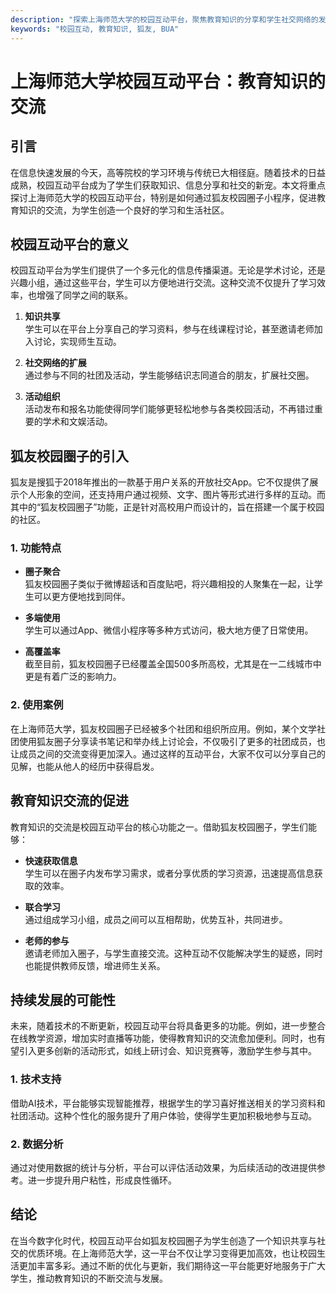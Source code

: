 ```yaml
---
description: "探索上海师范大学的校园互动平台，聚焦教育知识的分享和学生社交网络的发展。"
keywords: "校园互动, 教育知识, 狐友, BUA"
---
```

# 上海师范大学校园互动平台：教育知识的交流

## 引言

在信息快速发展的今天，高等院校的学习环境与传统已大相径庭。随着技术的日益成熟，校园互动平台成为了学生们获取知识、信息分享和社交的新宠。本文将重点探讨上海师范大学的校园互动平台，特别是如何通过狐友校园圈子小程序，促进教育知识的交流，为学生创造一个良好的学习和生活社区。

## 校园互动平台的意义

校园互动平台为学生们提供了一个多元化的信息传播渠道。无论是学术讨论，还是兴趣小组，通过这些平台，学生可以方便地进行交流。这种交流不仅提升了学习效率，也增强了同学之间的联系。

1. **知识共享**  
   学生可以在平台上分享自己的学习资料，参与在线课程讨论，甚至邀请老师加入讨论，实现师生互动。

2. **社交网络的扩展**  
   通过参与不同的社团及活动，学生能够结识志同道合的朋友，扩展社交圈。

3. **活动组织**  
   活动发布和报名功能使得同学们能够更轻松地参与各类校园活动，不再错过重要的学术和文娱活动。

## 狐友校园圈子的引入

狐友是搜狐于2018年推出的一款基于用户关系的开放社交App。它不仅提供了展示个人形象的空间，还支持用户通过视频、文字、图片等形式进行多样的互动。而其中的“狐友校园圈子”功能，正是针对高校用户而设计的，旨在搭建一个属于校园的社区。

### 1. 功能特点

- **圈子聚合**  
  狐友校园圈子类似于微博超话和百度贴吧，将兴趣相投的人聚集在一起，让学生可以更方便地找到同伴。

- **多端使用**  
  学生可以通过App、微信小程序等多种方式访问，极大地方便了日常使用。

- **高覆盖率**  
  截至目前，狐友校园圈子已经覆盖全国500多所高校，尤其是在一二线城市中更是有着广泛的影响力。

### 2. 使用案例

在上海师范大学，狐友校园圈子已经被多个社团和组织所应用。例如，某个文学社团使用狐友圈子分享读书笔记和举办线上讨论会，不仅吸引了更多的社团成员，也让成员之间的交流变得更加深入。通过这样的互动平台，大家不仅可以分享自己的见解，也能从他人的经历中获得启发。

## 教育知识交流的促进

教育知识的交流是校园互动平台的核心功能之一。借助狐友校园圈子，学生们能够：

- **快速获取信息**  
  学生可以在圈子内发布学习需求，或者分享优质的学习资源，迅速提高信息获取的效率。

- **联合学习**  
  通过组成学习小组，成员之间可以互相帮助，优势互补，共同进步。

- **老师的参与**  
  邀请老师加入圈子，与学生直接交流。这种互动不仅能解决学生的疑惑，同时也能提供教师反馈，增进师生关系。

## 持续发展的可能性

未来，随着技术的不断更新，校园互动平台将具备更多的功能。例如，进一步整合在线教学资源，增加实时直播等功能，使得教育知识的交流愈加便利。同时，也有望引入更多创新的活动形式，如线上研讨会、知识竞赛等，激励学生参与其中。

### 1. 技术支持

借助AI技术，平台能够实现智能推荐，根据学生的学习喜好推送相关的学习资料和社团活动。这种个性化的服务提升了用户体验，使得学生更加积极地参与互动。

### 2. 数据分析

通过对使用数据的统计与分析，平台可以评估活动效果，为后续活动的改进提供参考。进一步提升用户粘性，形成良性循环。

## 结论

在当今数字化时代，校园互动平台如狐友校园圈子为学生创造了一个知识共享与社交的优质环境。在上海师范大学，这一平台不仅让学习变得更加高效，也让校园生活更加丰富多彩。通过不断的优化与更新，我们期待这一平台能更好地服务于广大学生，推动教育知识的不断交流与发展。
